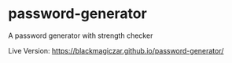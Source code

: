 # password-generator
A password generator with strength checker

Live Version: https://blackmagiczar.github.io/password-generator/

